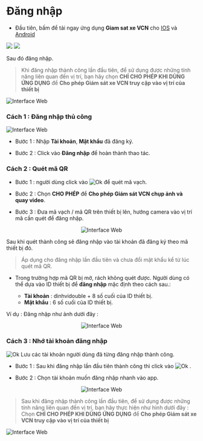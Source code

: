 # Đăng nhập

* Đầu tiên, bấm để tải ngay ứng dụng **Giam sat xe VCN** cho <a href="https://bitly.com.vn/cenayw" target="_blank">IOS</a> và <a href="https://bitly.com.vn/sg61yb" target="_blank">Android </a>

<span class="icon-left1 ">[<img src="/docs/assets/images/web-interface/app-vcn/images.png">](https://bitly.com.vn/cenayw)
<span class="icon-left2">[<img src="/docs/assets/images/web-interface/app-vcn/google-play-download-android-app.png" >](https://bitly.com.vn/sg61yb) 


Sau đó đăng nhập. 

> Khi đăng nhập thành công lần đầu tiên, để sử dụng được những tính năng liên quan đến vị trí, bạn hãy chọn **CHỈ CHO PHÉP KHI DÙNG ỨNG DỤNG** để **Cho phép Giám sát xe VCN truy cập vào vị trí của thiết bị**

<span  class="icon-left4">![Interface Web](/docs/assets/images/web-interface/app-vcn/location-2-login.jpg)

### Cách 1 : Đăng nhập thủ công

<span class="icon-left4" >![Interface Web](/docs/assets/images/web-interface/app-vcn/login.jpg)

* Bước 1 : Nhập **Tài khoản**, **Mật khẩu** đã đăng ký.

* Bước 2 : Click vào **Đăng nhập** để hoàn thành thao tác. 

### Cách 2 : Quét mã QR

* Bước 1 :  người dùng click vào <span class="icon-left svg-filter-info">![Ok](/docs/assets/images/web-interface/icon/SVG/icons8-qr-code.svg) để quét mã vạch.

* Bước 2 : Chọn **CHO PHÉP** để **Cho phép Giám sát VCN chụp ảnh và quay video**.

* Bước 3 : Đưa mã vạch / mã QR trên thiết bị lên, hướng camera vào vị trí mã cần quét để đăng nhập.

<span style="display:block;text-align:center">![Interface Web](/docs/assets/images/web-interface/app-vcn/qr-code.jpg) 

Sau khi quét thành công sẽ đăng nhập vào tài khoản đã đăng ký theo mã thiết bị đó.


> Áp dụng cho đăng nhập lần đầu tiên và chưa đổi mật khẩu kể từ lúc quét mã QR.

* Trong trường hợp mã QR bị mờ, rách không quét được. Người dùng có thể dựa vào ID thiết bị để **đăng nhập** mặc định theo cách sau.:

    * **Tài khoản** : dinhvidouble + 8 số cuối của ID thiết bị.
    * **Mật khẩu**  : 6 số cuối của ID thiết bị.

Ví dụ : Đăng nhập như ảnh dưới đây :

<span style="display:block;text-align:center">![Interface Web](/docs/assets/images/web-interface/app-vcn/qr-code-1.jpg) 



### Cách 3 : Nhớ tài khoản đăng nhập

<span class="icon-left3">![Ok](/docs/assets/images/web-interface/app-vcn/move-user-login.jpg) Lưu các tài khoản người dùng đã từng đăng nhập thành công.

* Bước 1 : Sau khi đăng nhập lần đầu tiên thành công thì click vào <span class="icon-left3">![Ok](/docs/assets/images/web-interface/app-vcn/move-user-login.jpg) .

* Bước 2 : Chọn tài khoản muốn đăng nhập nhanh vào app.

<span style="display:block;text-align:center">![Interface Web](/docs/assets/images/web-interface/app-vcn/qr-code-done.jpg) 

> Sau khi đăng nhập thành công lần đầu tiên, để sử dụng được những tính năng liên quan đến vị trí, bạn hãy thực hiện như hình dưới đây :
Chọn **CHỈ CHO PHÉP KHI DÙNG ỨNG DỤNG** để **Cho phép Giám sát xe VCN truy cập vào vị trí của thiết bị**

<span  class="icon-left4">![Interface Web](/docs/assets/images/web-interface/app-vcn/location-2-login.jpg)
